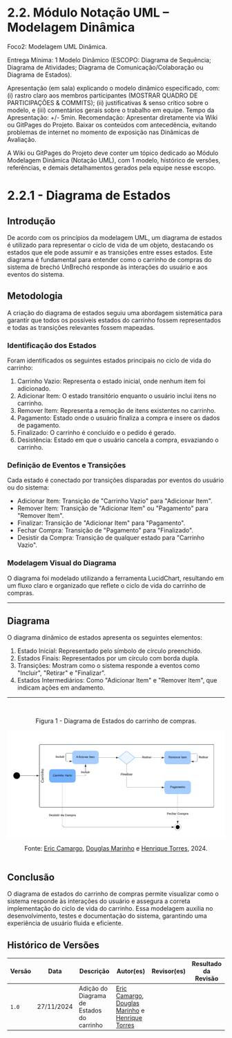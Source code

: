 # 2.2. Módulo Notação UML – Modelagem Dinâmica

Foco2: Modelagem UML Dinâmica.

Entrega Mínima: 1 Modelo Dinâmico (ESCOPO: Diagrama de Sequência; Diagrama de Atividades; Diagrama de Comunicação/Colaboração ou Diagrama de Estados).

Apresentação (em sala) explicando o modelo dinâmico especificado, com: (i) rastro claro aos membros participantes (MOSTRAR QUADRO DE PARTICIPAÇÕES & COMMITS); (ii) justificativas & senso crítico sobre o modelo, e (iii) comentários gerais sobre o trabalho em equipe. Tempo da Apresentação: +/- 5min. Recomendação: Apresentar diretamente via Wiki ou GitPages do Projeto. Baixar os conteúdos com antecedência, evitando problemas de internet no momento de exposição nas Dinâmicas de Avaliação.

A Wiki ou GitPages do Projeto deve conter um tópico dedicado ao Módulo Modelagem Dinâmica (Notação UML), com 1 modelo, histórico de versões, referências, e demais detalhamentos gerados pela equipe nesse escopo.

# 2.2.1 - Diagrama de Estados

## Introdução

De acordo com os princípios da modelagem UML, um diagrama de estados é utilizado para representar o ciclo de vida de um objeto, destacando os estados que ele pode assumir e as transições entre esses estados. Este diagrama é fundamental para entender como o carrinho de compras do sistema de brechó UnBrechó responde às interações do usuário e aos eventos do sistema.

## Metodologia

A criação do diagrama de estados seguiu uma abordagem sistemática para garantir que todos os possíveis estados do carrinho fossem representados e todas as transições relevantes fossem mapeadas.

### Identificação dos Estados

Foram identificados os seguintes estados principais no ciclo de vida do carrinho:

1. Carrinho Vazio: Representa o estado inicial, onde nenhum item foi adicionado.
2. Adicionar Item: O estado transitório enquanto o usuário inclui itens no carrinho.
3. Remover Item: Representa a remoção de itens existentes no carrinho.
4. Pagamento: Estado onde o usuário finaliza a compra e insere os dados de pagamento.
5. Finalizado: O carrinho é concluído e o pedido é gerado.
6. Desistência: Estado em que o usuário cancela a compra, esvaziando o carrinho.

### Definição de Eventos e Transições

Cada estado é conectado por transições disparadas por eventos do usuário ou do sistema:

- Adicionar Item: Transição de "Carrinho Vazio" para "Adicionar Item".
- Remover Item: Transição de "Adicionar Item" ou "Pagamento" para "Remover Item".
- Finalizar: Transição de "Adicionar Item" para "Pagamento".
- Fechar Compra: Transição de "Pagamento" para "Finalizado".
- Desistir da Compra: Transição de qualquer estado para "Carrinho Vazio".

### Modelagem Visual do Diagrama

O diagrama foi modelado utilizando a ferramenta LucidChart, resultando em um fluxo claro e organizado que reflete o ciclo de vida do carrinho de compras.

---

## Diagrama

O diagrama dinâmico de estados apresenta os seguintes elementos:

1. Estado Inicial: Representado pelo símbolo de círculo preenchido.
2. Estados Finais: Representados por um círculo com borda dupla.
3. Transições: Mostram como o sistema responde a eventos como "Incluir", "Retirar" e "Finalizar".
4. Estados Intermediários: Como "Adicionar Item" e "Remover Item", que indicam ações em andamento.

---

<br><figcaption align="center">Figura 1 - Diagrama de Estados do carrinho de compras.</figcaption>

![Diagrama de estados do carrinho de compras](../Imagens/diagrama_estado_carrinho.png)

<figcaption align="center">Fonte: <a href="https://github.com/Ericcs10" target="_blank">Eric Camargo</a>, <a href="https://github.com/M4RINH0" target="_blank">Douglas Marinho</a> e <a href="https://github.com/henriqtorresl" target="_blank">Henrique Torres</a>, 2024.
</figcaption><br>

## Conclusão

O diagrama de estados do carrinho de compras permite visualizar como o sistema responde às interações do usuário e assegura a correta implementação do ciclo de vida do carrinho. Essa modelagem auxilia no desenvolvimento, testes e documentação do sistema, garantindo uma experiência de usuário fluida e eficiente.

## Histórico de Versões

| Versão | Data       | Descrição                                 | Autor(es)                                                                                                                                        | Revisor(es) | Resultado da Revisão |
| ------ | ---------- | ----------------------------------------- | ------------------------------------------------------------------------------------------------------------------------------------------------ | ----------- | -------------------- |
| `1.0`  | 27/11/2024 | Adição do Diagrama de Estados do carrinho | [Eric Camargo](https://github.com/Ericcs10), [Douglas Marinho](https://github.com/M4RINH0) e [Henrique Torres](https://github.com/henriqtorresl) |             |                      |
